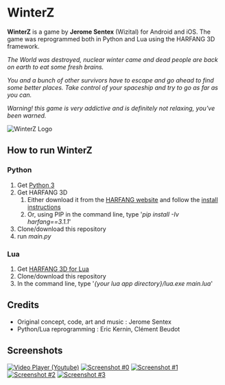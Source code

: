 # WinterZ

**WinterZ** is a game by **Jerome Sentex** (Wizital) for Android and iOS. The game was reprogrammed both in Python and Lua using the HARFANG 3D framework.

*The World was destroyed, nuclear winter came and dead people are back on earth to eat some fresh brains.*

*You and a bunch of other survivors have to escape and go ahead to find some better places.
Take control of your spaceship and try to go as far as you can.*

*Warning! this game is very addictive and is definitely not relaxing, you've been warned.*

![WinterZ Logo](https://github.com/harfang3d/game-winter-z/raw/master/screenshots/wz_logo_small.png)

## How to run WinterZ

### Python
1. Get [Python 3](https://www.python.org/downloads/)
1. Get HARFANG 3D
	1. Either download it from the [HARFANG website](https://www.harfang3d.com/releases/3.1.1/) and follow the [install instructions](https://www.harfang3d.com/docs/3.1.1/man.cpython/)
	1. Or, using PIP in the command line, type '*pip install -Iv harfang==3.1.1*'
1. Clone/download this repository
1. run *main.py*

### Lua
1. Get [HARFANG 3D for Lua](https://www.harfang3d.com/releases/3.1.1/)
1. Clone/download this repository
1. In the command line, type '*{your lua app directory}/lua.exe main.lua*'

## Credits
* Original concept, code, art and music : Jerome Sentex
* Python/Lua reprogramming : Eric Kernin, Clément Beudot

## Screenshots
[![Video Player (Youtube)](https://github.com/harfang3d/game-winter-z/raw/master/screenshots/thumbnails/video-player.jpg)](https://www.youtube.com/watch?v=cIE6eQkk1P4)
[![Screenshot #0](https://github.com/harfang3d/game-winter-z/raw/master/screenshots/thumbnails/screenshot_0.png)](https://github.com/harfang3d/game-winter-z/raw/master/screenshots/screenshot_0.png)
[![Screenshot #1](https://github.com/harfang3d/game-winter-z/raw/master/screenshots/thumbnails/screenshot_1.png)](https://github.com/harfang3d/game-winter-z/raw/master/screenshots/screenshot_1.png)
[![Screenshot #2](https://github.com/harfang3d/game-winter-z/raw/master/screenshots/thumbnails/screenshot_2.png)](https://github.com/harfang3d/game-winter-z/raw/master/screenshots/screenshot_2.png)
[![Screenshot #3](https://github.com/harfang3d/game-winter-z/raw/master/screenshots/thumbnails/screenshot_3.png)](https://github.com/harfang3d/game-winter-z/raw/master/screenshots/screenshot_3.png)
